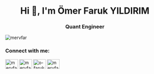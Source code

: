 <h1 align="center">Hi 👋, I'm Ömer Faruk YILDIRIM</h1>
<h3 align="center">Quant Engineer</h3>

<p align="left"> <img src="https://komarev.com/ghpvc/?username=mervfar&label=Profile%20views&color=0e75b6&style=flat" alt="mervfar" /> </p>


<h3 align="left">Connect with me:</h3>
<p align="left">
<a href="https://codepen.io/mervfar" target="blank"><img align="center" src="https://raw.githubusercontent.com/rahuldkjain/github-profile-readme-generator/master/src/images/icons/Social/codepen.svg" alt="mervfar" height="30" width="40" /></a>
<a href="https://twitter.com/mervfar" target="blank"><img align="center" src="https://raw.githubusercontent.com/rahuldkjain/github-profile-readme-generator/master/src/images/icons/Social/twitter.svg" alt="mervfar" height="30" width="40" /></a>
<a href="https://linkedin.com/in/o-faruk-yildirim" target="blank"><img align="center" src="https://raw.githubusercontent.com/rahuldkjain/github-profile-readme-generator/master/src/images/icons/Social/linked-in-alt.svg" alt="o-faruk-yildirim" height="30" width="40" /></a>
<a href="https://instagram.com/mervfar" target="blank"><img align="center" src="https://raw.githubusercontent.com/rahuldkjain/github-profile-readme-generator/master/src/images/icons/Social/instagram.svg" alt="mervfar" height="30" width="40" /></a>
</p>
